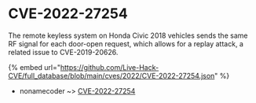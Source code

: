 # CVE-2022-27254

The remote keyless system on Honda Civic 2018 vehicles sends the same RF signal for each door-open request, which allows for a replay attack, a related issue to CVE-2019-20626.

{% embed url="https://github.com/Live-Hack-CVE/full_database/blob/main/cves/2022/CVE-2022-27254.json" %}


* nonamecoder ~> [CVE-2022-27254](https://www.alice-snow.ru/2022/database/cve-2022-27254/cve-2022-27254-nonamecoder)